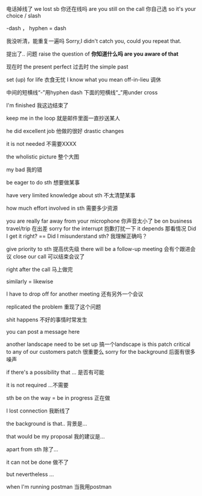 电话掉线了   we lost sb
你还在线吗   are you still on the call
你自己选     so  it's your choice
 /   slash

-dash  ， hyphen = dash

我没听清，能重复一遍吗  Sorry,I didn't catch you, could you repeat that.

提出了.. 问题  raise the question of
**你知道什么吗  are you aware of that** 

现在时 the present perfect
过去时 the simple past

set (up) for life  衣食无忧
I know what you mean
off-in-lieu  调休

中间的短横线“-”用hyphen   dash
下面的短横线“_”用under cross

I'm finished  我这边结束了

keep me in the loop   就是邮件里面一直抄送某人

he did excellent job   他做的很好
drastic changes



it is not needed  不需要XXXX

the wholistic picture  整个大图

my bad 我的错



be eager to do sth   想要做某事

have very limited knowledge about sth  不太清楚某事

how much effort involved in sth  需要多少资源

you are really far away from your microphone  你声音太小了
be on business travel/trip  在出差
sorry for the interrupt  抱歉打扰一下 
it depends   那看情况
Did I get it right?   ==  Did I misunderstand sth?  我理解正确吗？

give priority to sth 提高优先级
there will be a follow-up meeting 会有个跟进会议
close our call 可以结束会议了

right after the call 马上做完

similarly = likewise

I have to drop off for another meeting 还有另外一个会议

replicated the problem  重现了这个问题

shit happens  不好的事情时常发生

you can post a message  here  

another landscape need to be set up   搞一个landscape
is this patch critical to any of our customers   patch 很重要么
sorry for the background   后面有很多噪声

if there's a possibility that ...   是否有可能

it is not required   ...不需要

sth be on the way = be in progress 正在做

I lost connection  我断线了

the background is that.. 背景是...

that would be my proposal  我的建议是... 

apart from sth   除了... 

it can not be done 做不了 

but nevertheless …  

when I'm running postman  当我用postman 
